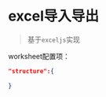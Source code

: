 <!--
 * @Description: 未描述
 * @Author: danielmlc
 * @Date: 2019-10-08 18:43:51
 * @LastEditTime: 2019-10-09 11:15:15
 -->
# excel导入导出

> 基于`exceljs`实现



worksheet配置项：

```json
"structure":{
    
}

```